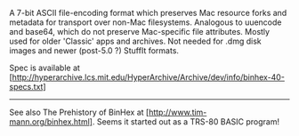 A 7-bit ASCII file-encoding format which preserves Mac resource forks and metadata for transport over non-Mac filesystems. Analogous to uuencode and base64, which do not preserve Mac-specific file attributes. Mostly used for older 'Classic' apps and archives. Not needed for .dmg disk images and newer (post-5.0 ?) StuffIt formats.

Spec is available at [http://hyperarchive.lcs.mit.edu/HyperArchive/Archive/dev/info/binhex-40-specs.txt]

----

See also The Prehistory of BinHex at [http://www.tim-mann.org/binhex.html]. Seems it started out as a TRS-80 BASIC program!

